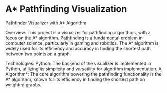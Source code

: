 # A* Pathfinding Visualization
Pathfinder Visualizer with A* Algorithm

Overview:
This project is a visualizer for pathfinding algorithms, with a focus on the A* algorithm. Pathfinding is a fundamental problem in computer science, particularly in gaming and robotics. The A* algorithm is widely used for its efficiency and accuracy in finding the shortest path between two points on a graph.

Technologies:
Python: The backend of the visualizer is implemented in Python, utilizing its simplicity and versatility for algorithm implementation.
A Algorithm*: The core algorithm powering the pathfinding functionality is the A* algorithm, known for its efficiency in finding the shortest path on weighted graphs.
